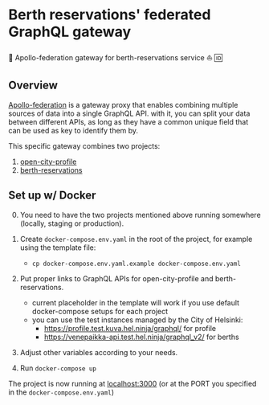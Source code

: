 # Berth reservations' federated GraphQL gateway

:link: Apollo-federation gateway for berth-reservations service :boat: :id:

## Overview

[Apollo-federation](https://www.apollographql.com/docs/apollo-server/federation/introduction/) is
a gateway proxy that enables combining multiple sources of data into a single GraphQL API.
with it, you can split your data between different APIs, as long as they have a common
unique field that can be used as key to identify them by.

This specific gateway combines two projects:
1. [open-city-profile](https://github.com/City-of-Helsinki/open-city-profile)
2. [berth-reservations](https://github.com/City-of-Helsinki/berth-reservations)

## Set up w/ Docker

0. You need to have the two projects mentioned above running somewhere (locally,
    staging or production).

1. Create `docker-compose.env.yaml` in the root of the project, for example using
    the template file:
    * `cp docker-compose.env.yaml.example docker-compose.env.yaml`

2. Put proper links to GraphQL APIs for open-city-profile and berth-reservations.
    * current placeholder in the template will work if you use default docker-compose
      setups for each project
    * you can use the test instances managed by the City of Helsinki:
        - https://profile.test.kuva.hel.ninja/graphql/ for profile
        - https://venepaikka-api.test.hel.ninja/graphql_v2/ for berths

3. Adjust other variables according to your needs.

4. Run `docker-compose up`

The project is now running at [localhost:3000](http://localhost:3000) (or at the
PORT you specified in the `docker-compose.env.yaml`)

